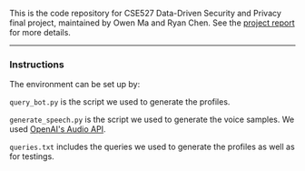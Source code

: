 This is the code repository for CSE527 Data-Driven Security and Privacy final project, maintained by Owen Ma and Ryan Chen.
See the [project report]() for more details.

---

### Instructions
The environment can be set up by: 

`query_bot.py` is the script we used to generate the profiles.

`generate_speech.py` is the script we used to generate the voice samples. We used [OpenAI's Audio API](https://platform.openai.com/docs/guides/text-to-speech).

`queries.txt` includes the queries we used to generate the profiles as well as for testings.